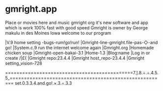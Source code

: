 # gmright.app
Place or movies here and music  gmright org it's new software and app which is work 100% fast with good speed 
Gmright is owner by George makulu  in des Moines Iowa welcome to our program

|V.9 home setting -bugs-rum!go!run!
|Gmright-line-gmright.file-pas-◇-and go!
|System.c.9 run the internet welcome again 
|Gmright.org
|Homemade chicken soup 
|Gmright-open-bakai-3.1
|Home-1.3
|Blog:name
|Log in or create
/\|£{
|Gmright repo:23.4.4
|Gmright host_repo-23.4.4
|Gmright setting_vision-728


=============================================7.].8.÷.÷.4.5.5_=======================================================
set.0.3.3.4.and.go!.×.3.÷.3.3
